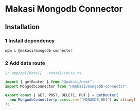 # Makasi Mongodb Connector

## Installation

### 1 Install dependency

```bash
npm i @makasi/mongodb-connector
```

### 2 Add data route

```typescript
// app/api/data/[...route]/route.ts

import { getRouter } from "@makasi/next";
import MongodbConnector from "@makasi/mongodb-connector";

export const { GET, POST, DELETE, PUT } = getRouter(
  new MongodbConnector(process.env["MONGODB_URI"] as string)
);
```
